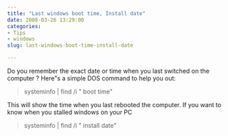 ```yaml
---
title: "Last windows boot time, Install date"
date: 2008-03-26 13:29:00
categories:
- Tips
- windows
slug: last-windows-boot-time-install-date

---
```


Do you remember the exact date or time when you last switched on the computer ?
Here&quot;s a simple DOS command to help you out:
<blockquote>systeminfo | find /i "
boot time"</blockquote>
This will show the time when you last rebooted the computer.
If you want to know when you stalled windows on your PC
<blockquote>systeminfo | find /i "
install date"</blockquote>
